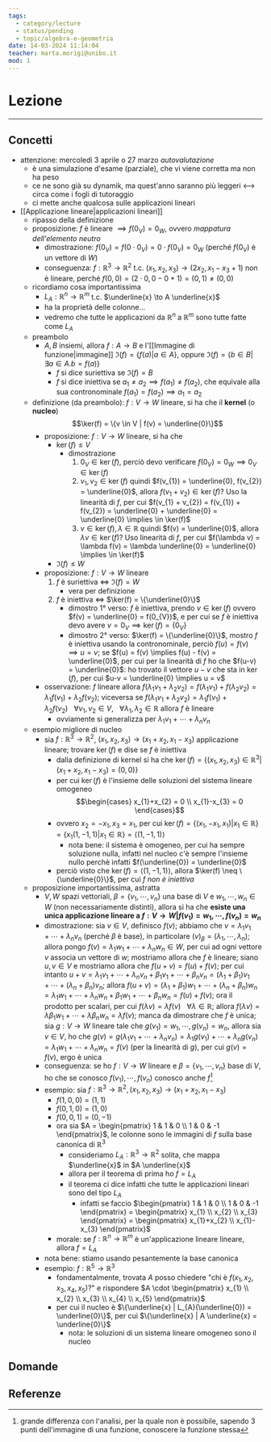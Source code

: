 ```yaml
---
tags:
  - category/lecture
  - status/pending
  - topic/algebra-e-geometria
date: 14-03-2024 11:14:04
teacher: marta.morigi@unibo.it
mod: 1
---
```

# Lezione
---
## Concetti
- attenzione: mercoledì 3 aprile o 27 marzo _autovalutazione_
	- è una simulazione d'esame (parziale), che vi viene corretta ma non ha peso
	- ce ne sono già su dynamik, ma quest'anno saranno più leggeri <--> circa come i fogli di tutoraggio
	- ci mette anche qualcosa sulle applicazioni lineari
- [[Applicazione lineare|applicazioni lineari]]
	- ripasso della definizione
	- proposizione: $f$ è lineare $\implies f(0_{V}) = 0_{W}$, ovvero _mappatura dell'elemento neutro_
		- dimostrazione: $f(0_{V}) = f(0 \cdot 0_{V}) = 0 \cdot f(0_{V}) = 0_{W}$ (perché $f(0_{V})$ è un vettore di $W$)
		- conseguenza: $f: \mathbb{R}^{3} \to \mathbb{R}^{2}$ t.c. $(x_{1}, x_{2}, x_{3}) \to (2x_{2}, x_{1}-x_{3}+1)$ non è lineare, perché $f(0, 0) = (2 \cdot 0, 0 - 0 + 1) = (0, 1) \neq (0, 0)$
	- ricordiamo cosa importantissima
		- $L_{A}: \mathbb{R}^{n} \to \mathbb{R}^{m}$ t.c. $\underline{x} \to A \underline{x}$
		- ha la proprietà delle colonne...
		- vedremo che tutte le applicazioni da $\mathbb{R}^{n}$ a $\mathbb{R}^{m}$ sono tutte fatte come $L_{A}$
	- preambolo
		- $A, B$ insiemi, allora $f: A \to B$ e l'[[Immagine di funzione|immagine]] $\Im(f) = \{f(a) | a \in A\}$, oppure $\Im(f) = \{b \in B | \exists a \in A. b = f(a)\}$
			- $f$ si dice suriettiva se $\Im(f) = B$
			- $f$ si dice iniettiva se $a_{1} \neq a_{2} \implies f(a_{1}) \neq f(a_{2})$, che equivale alla sua contronominale $f(a_{1}) = f(a_{2}) \implies a_{1} = a_{2}$
	- definizione (da preambolo): $f: V \to W$ lineare, si ha che il **kernel** (o **nucleo**) $$\ker(f) = \{v \in V | f(v) = \underline{0}\}$$
		- proposizione: $f: V \to W$ lineare, si ha che
			- $\ker(f) \leq V$
				- dimostrazione
					1. $0_{V} \in \ker(f)$, perciò devo verificare $f(0_{V}) = 0_{W} \implies 0_{V} \in \ker(f)$
					2. $v_{1}, v_{2} \in \ker(f)$ quindi $f(v_{1}) = \underline{0}, f(v_{2}) = \underline{0}$, allora $f(v_{1} + v_{2}) \in \ker(f)?$ Uso la linearità di $f$, per cui $f(v_{1} + v_{2}) = f(v_{1}) + f(v_{2}) = \underline{0} + \underline{0} = \underline{0} \implies \in \ker(f)$
					3. $v \in \ker(f), \lambda \in \mathbb{R}$ quindi $f(v) = \underline{0}$, allora $\lambda v \in \ker(f)?$ Uso linearità di $f$, per cui $f(\lambda v) = \lambda f(v) = \lambda \underline{0} = \underline{0} \implies \in \ker(f)$
			- $\Im(f) \leq W$
		- proposizione: $f: V \to W$ lineare
			1. $f$ è suriettiva $\iff$ $\Im(f) = W$
				- vera per definizione
			2. $f$ è iniettiva $\iff$ $\ker(f) = \{\underline{0}\}$
				- dimostro 1° verso: $f$ è iniettiva, prendo $v \in \ker(f)$ ovvero $f(v) = \underline{0} = f(0_{V})$, e per cui se $f$ è iniettiva devo avere $v = 0_{V} \implies \ker(f) = \{0_{V}\}$
				- dimostro 2° verso: $\ker(f) = \{\underline{0}\}$, mostro $f$ è iniettiva usando la contronominale, perciò $f(u) = f(v) \implies u = v$; se $f(u) = f(v) \implies f(u) - f(v) = \underline{0}$, per cui per la linearità di $f$ ho che $f(u-v) = \underline{0}$: ho trovato il vettore $u-v$ che sta in $\ker(f)$, per cui $u-v = \underline{0} \implies u = v$
		- osservazione: $f$ lineare allora $f(\lambda_{1}v_{1} + \lambda_{2}v_{2}) = f(\lambda_{1}v_{1}) + f(\lambda_{2}v_{2}) = \lambda_{1}f(v_{1}) + \lambda_{2}f(v_{2})$; viceversa se $f(\lambda_{1}v_{1} + \lambda_{2}v_{2}) = \lambda_{1}f(v_{1}) + \lambda_{2}f(v_{2}) \ \ \ \forall v_{1}, v_{2} \in V, \ \ \ \forall \lambda_{1}, \lambda_{2} \in \mathbb{R}$ allora $f$ è lineare
			- ovviamente si generalizza per $\lambda_{1}v_{1} + \cdots + \lambda_{n}v_{n}$
	- esempio migliore di nucleo
		- sia $f: \mathbb{R}^{3} \to \mathbb{R}^{2}$, $(x_{1}, x_{2}, x_{3}) \to (x_{1}+x_{2}, x_{1}-x_{3})$ applicazione lineare; trovare $\ker(f)$ e dise se $f$ è iniettiva
			- dalla definizione di kernel si ha che $\ker(f) = \{(x_{1}, x_{2}, x_{3}) \in \mathbb{R}^{3} | (x_{1}+x_{2}, x_{1}-x_{3}) = (0, 0)\}$
			- per cui $\ker(f)$ è l'insieme delle soluzioni del sistema lineare omogeneo $$\begin{cases} x_{1}+x_{2} = 0 \\ x_{1}-x_{3} = 0 \end{cases}$$
			- ovvero $x_{2} = -x_{1}, x_{3} = x_{1}$, per cui $\ker(f) = \{(x_{1}, -x_{1}, x_{1}) | x_{1} \in \mathbb{R}\} = \{x_{1}(1, -1, 1) | x_{1} \in \mathbb{R}\} = \langle (1, -1, 1) \rangle$
				- nota bene: il sistema è omogeneo, per cui ha sempre soluzione nulla, infatti nel nucleo c'è sempre l'insieme nullo perchè infatti $f(\underline{0}) = \underline{0}$
			- perciò visto che $\ker(f) = \langle (1, -1, 1) \rangle$, allora $\ker(f) \neq \{\underline{0}\}$, per cui _$f$ non è iniettiva_
	- proposizione importantissima, astratta
		- $V, W$ spazi vettoriali, $\beta = \{v_{1}, \cdots, v_{n}\}$ una base di $V$ e $w_{1}, \cdots, w_{n} \in W$ (non necessariamente distinti), allora si ha che **esiste una unica applicazione lineare a $f: V \to W | f(v_{1}) = w_{1}, \cdots, f(v_{n}) = w_{n}$**
		- dimostrazione: sia $v \in V$, definisco $f(v)$; abbiamo che $v = \lambda_{1}v_{1} + \cdots + \lambda_{n}v_{n}$ (perché $\beta$ è base), in particolare $(v)_{\beta} = (\lambda_{1}, \cdots, \lambda_{n})$; allora pongo $f(v) = \lambda_{1}w_{1} + \cdots + \lambda_{n}w_{n} \in W$, per cui ad ogni vettore $v$ associa un vettore di $w$; mostriamo allora che $f$ è lineare; siano $u, v \in V$ e mostriamo allora che $f(u + v) = f(u) + f(v)$; per cui intanto $u+v = \lambda_{1}v_{1} + \cdots + \lambda_{n}v_{n} + \beta_{1}v_{1} + \cdots + \beta_{n}v_{n} = (\lambda_{1} + \beta_{1})v_{1} + \cdots + (\lambda_{n} + \beta_{n})v_{n}$; allora $f(u+v) = (\lambda_{1} + \beta_{1})w_{1} + \cdots + (\lambda_{n} + \beta_{n})w_{n} = \lambda_{1}w_{1} + \cdots + \lambda_{n}w_{n} + \beta_{1}w_{1} + \cdots + \beta_{n}w_{n} = f(u) + f(v)$; ora il prodotto per scalari, per cui $f(\lambda v) = \lambda f(v) \ \ \ \forall \lambda \in \mathbb{R}$; allora $f(\lambda v) = \lambda\beta_{1}w_{1} + \cdots + \lambda\beta_{n}w_{n} = \lambda f(v)$; manca da dimostrare che $f$ è unica; sia $g: V \to W$ lineare tale che $g(v_{1}) = w_{1}, \cdots, g(v_{n})=w_{n}$, allora sia $v \in V$, ho che $g(v) = g(\lambda_{1}v_{1} + \cdots + \lambda_{n}v_{n}) = \lambda_{1}g(v_{1}) + \cdots + \lambda_{n}g(v_{n}) = \lambda_{1}w_{1} + \cdots + \lambda_{n}w_{n} = f(v)$ (per la linearità di $g$), per cui $g(v) = f(v)$, ergo è unica
		- conseguenza: se ho $f: V \to W$ lineare e $\beta = \{v_{1}, \cdots, v_{n}\}$ base di $V$, ho che se conosco $f(v_{1}), \cdots, f(v_{n})$ conosco anche $f$[^1]
		- esempio: sia $f: \mathbb{R}^{3} \to \mathbb{R}^{2}, (x_{1}, x_{2}, x_{3}) \to (x_{1}+x_{2}, x_{1}-x_{3})$
			- $f(1, 0, 0) = (1, 1)$
			- $f(0, 1, 0) = (1, 0)$
			- $f(0, 0, 1) = (0, -1)$
			- ora sia $A = \begin{pmatrix} 1 & 1 & 0 \\ 1 & 0 & -1 \end{pmatrix}$, le colonne sono le immagini di $f$ sulla base canonica di $\mathbb{R}^{3}$
				- consideriamo $L_{A}: \mathbb{R}^{3} \to \mathbb{R}^{2}$ solita, che mappa $\underline{x}$ in $A \underline{x}$
				- allora per il teorema di prima ho $f = L_{A}$
				- il teorema ci dice infatti che tutte le applicazioni lineari sono del tipo $L_{A}$
					- infatti se faccio $\begin{pmatrix} 1 & 1 & 0 \\ 1 & 0 & -1 \end{pmatrix} = \begin{pmatrix} x_{1} \\ x_{2} \\ x_{3} \end{pmatrix} = \begin{pmatrix} x_{1}+x_{2} \\ x_{1}-x_{3} \end{pmatrix}$
			- morale: se $f: \mathbb{R}^{n} \to \mathbb{R}^{m}$ è un'applicazione lineare lineare, allora $f = L_{A}$
		- nota bene: stiamo usando pesantemente la base canonica
		- esempio: $f: \mathbb{R}^{5} \to \mathbb{R}^{3}$
			- fondamentalmente, trovata $A$ posso chiedere "chi è $f(x_{1}, x_{2}, x_{3}, x_{4}, x_{5})$?" e rispondere $A \cdot \begin{pmatrix} x_{1} \\ x_{2} \\ x_{3} \\ x_{4} \\ x_{5} \end{pmatrix}$
			- per cui il nucleo è $\{\underline{x} | L_{A}(\underline{0}) = \underline{0}\}$, per cui $\{\underline{x} | A \underline{x} = \underline{0}\}$
				- nota: le soluzioni di un sistema lineare omogeneo sono il nucleo

## Domande

## Referenze
[^1]: grande differenza con l'analisi, per la quale non è possibile, sapendo 3 punti dell'immagine di una funzione, conoscere la funzione stessa